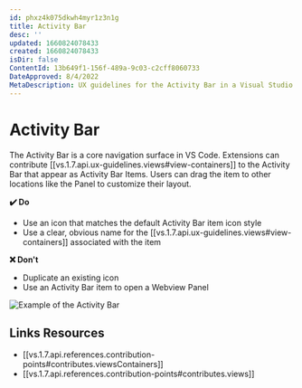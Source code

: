 ```yaml
---
id: phxz4k075dkwh4myr1z3n1g
title: Activity Bar
desc: ''
updated: 1660824078433
created: 1660824078433
isDir: false
ContentId: 13b649f1-156f-489a-9c03-c2cff8060733
DateApproved: 8/4/2022
MetaDescription: UX guidelines for the Activity Bar in a Visual Studio Code extension.
---
```


# Activity Bar

The Activity Bar is a core navigation surface in VS Code. Extensions can contribute [[vs.1.7.api.ux-guidelines.views#view-containers]] to the Activity Bar that appear as Activity Bar Items. Users can drag the item to other locations like the Panel to customize their layout.

**✔️ Do**

- Use an icon that matches the default Activity Bar item icon style
- Use a clear, obvious name for the [[vs.1.7.api.ux-guidelines.views#view-containers]] associated with the item

**❌ Don't**

- Duplicate an existing icon
- Use an Activity Bar item to open a Webview Panel

![Example of the Activity Bar](/assets/activity-bar-w2qd1jcyxahe.png)

## Links Resources

- [[vs.1.7.api.references.contribution-points#contributes.viewsContainers]]
- [[vs.1.7.api.references.contribution-points#contributes.views]]
